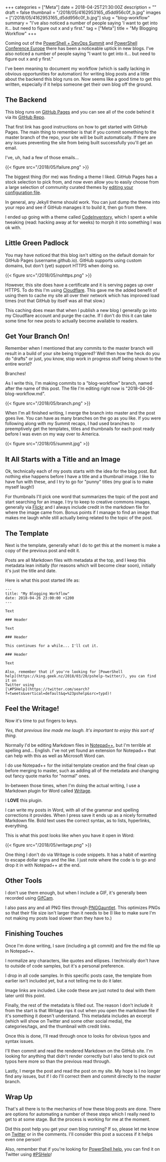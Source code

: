 +++
categories = ["Meta"]
date = 2018-04-25T21:30:00Z
description = ""
draft = false
thumbnail = "/2018/05/4162953165_d5dd956c0f_b.jpg"
images = ["/2018/05/4162953165_d5dd956c0f_b.jpg"]
slug = "blog-workflow"
summary = "I've also noticed a number of people saying 'I want to get into it... but need to figure out x and y first."
tag = ["Meta"]
title = "My Blogging Workflow"
+++


Coming out of the [PowerShell + DevOps Summit](https://powershell.org/summit/) and [PowerShell Conference Europe](http://www.psconf.eu/) there has been a noticeable uptick in new blogs. I've also noticed a number of people saying "I want to get into it... but need to figure out x and y first."

I've been meaning to document my workflow (which is sadly lacking in obvious opportunities for automation) for writing blog posts and a little about the backend this blog runs on. Now seems like a good time to get this written, especially if it helps someone get their own blog off the ground.

## **The Backend**

This blog runs on [GitHub Pages](https://pages.github.com/) and you can see all of the code behind it via its [GitHub Repo](https://github.com/Windos/windos.github.io).

That first link has good instructions on how to get started with GitHub Pages. The main thing to remember is that if you commit something to the master branch of the repo, your site will be built automatically. If there are any issues preventing the site from being built successfully you'll get an email.

I've, uh, had a few of those emails...

{{< figure src="/2018/05/failure.png" >}}

The biggest thing (for me) was finding a theme I liked. GitHub Pages has a stock selection to pick from, and now even allow you to easily choose from a large selection of community curated themes by [editing your configuration file](https://blog.github.com/2017-11-29-use-any-theme-with-github-pages/).

In general, any Jekyll theme should work. You can just dump the theme into your repo and see if GitHub manages it to build it, then go from there.

I ended up going with a theme called [CodeInventory](https://github.com/codeinventory/codeinventory.github.io), which I spent a while tweaking (read: hacking away at for weeks) to morph it into something I was ok with.

## **Little Green Padlock**

You may have noticed that this blog isn't sitting on the default domain for GitHub Pages (username.github.io). GitHub supports using custom domains, but don't (yet) support HTTPS when doing so.

{{< figure src="/2018/05/nohttps.png" >}}

However, this site does have a certificate and it is serving pages up over HTTPS. To do this I'm using [Cloudflare](https://cloudflare.com/). This gave me the added benefit of using them to cache my site all over their network which has improved load times (not that GitHub by itself was all that slow.)

This caching does mean that when I publish a new blog I generally go into my Cloudflare account and purge the cache. If I don't do this it can take some time for new posts to actually become available to readers.

## **Get Your Branch On!**

Remember when I mentioned that any commits to the master branch will result in a build of your site being triggered? Well then how the heck do you do "drafts" or just, you know, stop work in progress stuff being shown to the entire world?

Branches!

As I write this, I'm making commits to a "blog-workflow" branch, named after the name of this post. The file I'm editing right now is "2018-04-26-blog-workflow.md".

{{< figure src="/2018/05/branch.png" >}}

When I'm all finished writing, I merge the branch into master and the post goes live. You can have as many branches on the go as you like. If you were following along with my Summit recaps, I had used branches to preemptively get the templates, titles and thumbnails for each post ready before I was even on my way over to America.

{{< figure src="/2018/05/summit.jpg" >}}

## **It All Starts with a Title and an Image**

Ok, technically each of my posts starts with the idea for the blog post. But nothing else happens before I have a title and a thumbnail image. I like to have fun with these, and I try to go for "punny" titles (my goal is to make myself laugh!)

For thumbnails I'll pick one word that summarizes the topic of the post and start searching for an image. I try to keep to creative commons images, generally via [Flickr](https://www.flickr.com/photos/astuteobserver/1439828491/) and I always include credit in the markdown file for where the image came from. Bonus points if I manage to find an image that makes me laugh while still actually being related to the topic of the post.

## **The Template**

Next is the template, generally what I do to get this at the moment is make a copy of the previous post and edit it.

Posts are all Markdown files with metadata at the top, and I keep this metadata lean initially (for reasons which will become clear soon), initially it's just the title and date.

Here is what this post started life as:

```
---
title: "My Blogging Workflow"
date: 2018-04-26 23:00:00 +1200
---

Text

### Header

Text

### Header

This continues for a while... I'll cut it.

### Header

Text

Also, remember that if you're looking for [PowerShell
help](https://king.geek.nz/2018/03/20/pshelp-twitter/), you can find it on
Twitter using
[\#PSHelp](https://twitter.com/search?f=tweets&vertical=default&q=%23pshelp&src=typd)!

```

## **Feel the Writage!**

Now it's time to put fingers to keys.

_Yes, that previous line made me laugh. It's important to enjoy this sort of thing._

Normally I'd be editing Markdown files in [Notepad++](https://notepad-plus-plus.org/), but I'm terrible at spelling and... English. I've not yet found an extension for Notepad++ that can help with this as well as Microsoft Word can.

I do use Notepad++ for the initial template creation and the final clean up before merging to master, such as adding all of the metadata and changing out fancy quote marks for "normal" ones.

In-between those times, when I'm doing the actual writing, I use a Markdown plugin for Word called [Writage](http://www.writage.com/).

I **LOVE** this plugin.

I can write my posts in Word, with all of the grammar and spelling corrections it provides. When I press save it ends up as a nicely formatted Markdown file. Bold text uses the correct syntax, as to lists, hyperlinks, everything.

This is what this post looks like when you have it open in Word:

{{< figure src="/2018/05/writage.png" >}}

One thing I don't do via Writage is code snippets. It has a habit of wanting to escape dollar signs and the like. I just note where the code is to go and drop it in with Notepad++ at the end.

## **Other Tools**

I don't use them enough, but when I include a GIF, it's generally been recorded using [GifCam](http://blog.bahraniapps.com/gifcam/).

I also pass any and all PNG files through [PNGGauntlet](https://pnggauntlet.com/). This optimizes PNGs so that their file size isn't larger than it needs to be (I like to make sure I'm not making my posts load slower than they have to.)

## **Finishing Touches**

Once I'm done writing, I save (including a git commit) and fire the md file up in Notepad++.

I normalize any characters, like quotes and ellipses. I technically don't have to outside of code samples, but it's a personal preference.

I drop in all code samples. In this specific posts case, the template from earlier isn't included yet, but a not telling me to do it later.

Image links are included. Like code these are just noted to deal with them later until this point.

Finally, the rest of the metadata is filled out. The reason I don't include it from the start is that Writage rips it out when you open the markdown file if it's something it doesn't understand. This metadata includes an excerpt (which will show on Twitter and some other social media), the categories/tags, and the thumbnail with credit links.

Once this is done, I'll read through once to looks for obvious typos and syntax issues.

I'll then commit and read the rendered Markdown on the GitHub site. I'm looking for anything that didn't render correctly but I also tend to pick out typos here more so than the previous read through.

Lastly, I merge the post and read the post on my site. My hope is I no longer find any issues, but if I do I'll correct them and commit directly to the master branch.

## **Wrap Up**

That's all there is to the mechanics of how these blog posts are done. There are options for automating a number of these steps which I really need to get to at some stage. But the process is working for me at the moment.

Did this post help you get your own blog running? If so, please let me know on [Twitter](https://twitter.com/WindosNZ) or in the comments. I'll consider this post a success if it helps even one person!

Also, remember that if you're looking for [PowerShell help](https://king.geek.nz/2018/03/20/pshelp-twitter/), you can find it on Twitter using [#PSHelp](https://twitter.com/search?f=tweets&vertical=default&q=%23pshelp&src=typd)!

